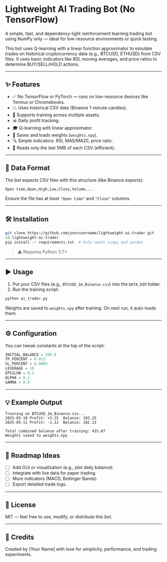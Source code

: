 # Lightweight AI Trading Bot (No TensorFlow)

A simple, fast, and dependency-light reinforcement learning trading bot using NumPy only — ideal for low-resource environments or quick testing.

This bot uses Q-learning with a linear function approximator to simulate trades on historical cryptocurrency data (e.g., BTCUSD, ETHUSD) from CSV files. It uses basic indicators like RSI, moving averages, and price ratios to determine BUY/SELL/HOLD actions.

---

## ✨ Features

- ✅ No TensorFlow or PyTorch — runs on low-resource devices like Termux or Chromebooks.
- 📉 Uses historical CSV data (Binance 1-minute candles).
- 🔁 Supports training across multiple assets.
- 📊 Daily profit tracking.
- 🎓 Q-learning with linear approximator.
- 💾 Saves and loads weights (`weights.npy`).
- 🔍 Simple indicators: RSI, MA5/MA20, price ratio.
- 📂 Reads only the last 5MB of each CSV (efficient).

---

## 📁 Data Format

The bot expects CSV files with this structure (like Binance exports):

```
Open time,Open,High,Low,Close,Volume,...
```

Ensure the file has at least `"Open time"` and `"Close"` columns.

---

## 🛠️ Installation

```bash
git clone https://github.com/yourusername/lightweight-ai-trader.git
cd lightweight-ai-trader
pip install -r requirements.txt  # Only needs numpy and pandas
```

> ⚠️ Requires Python 3.7+

---

## ▶️ Usage

1. Put your CSV files (e.g., `BTCUSD_1m_Binance.csv`) into the `DATA_DIR` folder.
2. Run the training script:

```bash
python ai_trader.py
```

Weights are saved to `weights.npy` after training. On next run, it auto-loads them.

---

## ⚙️ Configuration

You can tweak constants at the top of the script:

```python
INITIAL_BALANCE = 100.0
TP_PERCENT = 0.013
SL_PERCENT = 0.0085
LEVERAGE = 10
EPSILON = 0.1
ALPHA = 0.1
GAMMA = 0.9
```

---

## 💡 Example Output

```
Training on BTCUSD_1m_Binance.csv...
2025-05-10 Profit: +3.25  Balance: 103.25
2025-05-11 Profit: -1.12  Balance: 102.13

Total combined balance after training: 415.67
Weights saved to weights.npy
```

---

## 📌 Roadmap Ideas

- [ ] Add GUI or visualization (e.g., plot daily balance).
- [ ] Integrate with live data for paper trading.
- [ ] More indicators (MACD, Bollinger Bands).
- [ ] Export detailed trade logs.

---

## 🧠 License

MIT — feel free to use, modify, or distribute this bot.

---

## 🙏 Credits

Created by [Your Name] with love for simplicity, performance, and trading experiments.
